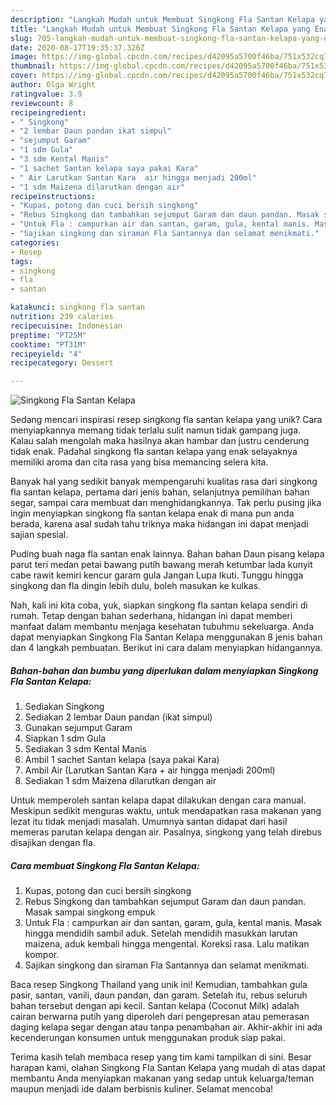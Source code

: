 ```yaml
---
description: "Langkah Mudah untuk Membuat Singkong Fla Santan Kelapa yang Enak"
title: "Langkah Mudah untuk Membuat Singkong Fla Santan Kelapa yang Enak"
slug: 705-langkah-mudah-untuk-membuat-singkong-fla-santan-kelapa-yang-enak
date: 2020-08-17T19:35:37.326Z
image: https://img-global.cpcdn.com/recipes/d42095a5700f46ba/751x532cq70/singkong-fla-santan-kelapa-foto-resep-utama.jpg
thumbnail: https://img-global.cpcdn.com/recipes/d42095a5700f46ba/751x532cq70/singkong-fla-santan-kelapa-foto-resep-utama.jpg
cover: https://img-global.cpcdn.com/recipes/d42095a5700f46ba/751x532cq70/singkong-fla-santan-kelapa-foto-resep-utama.jpg
author: Olga Wright
ratingvalue: 3.9
reviewcount: 8
recipeingredient:
- " Singkong"
- "2 lembar Daun pandan ikat simpul"
- "sejumput Garam"
- "1 sdm Gula"
- "3 sdm Kental Manis"
- "1 sachet Santan kelapa saya pakai Kara"
- " Air Larutkan Santan Kara  air hingga menjadi 200ml"
- "1 sdm Maizena dilarutkan dengan air"
recipeinstructions:
- "Kupas, potong dan cuci bersih singkong"
- "Rebus Singkong dan tambahkan sejumput Garam dan daun pandan. Masak sampai singkong empuk"
- "Untuk Fla : campurkan air dan santan, garam, gula, kental manis. Masak hingga mendidih sambil aduk. Setelah mendidih masukkan larutan maizena, aduk kembali hingga mengental. Koreksi rasa. Lalu matikan kompor."
- "Sajikan singkong dan siraman Fla Santannya dan selamat menikmati."
categories:
- Resep
tags:
- singkong
- fla
- santan

katakunci: singkong fla santan 
nutrition: 239 calories
recipecuisine: Indonesian
preptime: "PT25M"
cooktime: "PT31M"
recipeyield: "4"
recipecategory: Dessert

---
```



![Singkong Fla Santan Kelapa](https://img-global.cpcdn.com/recipes/d42095a5700f46ba/751x532cq70/singkong-fla-santan-kelapa-foto-resep-utama.jpg)

Sedang mencari inspirasi resep singkong fla santan kelapa yang unik? Cara menyiapkannya memang tidak terlalu sulit namun tidak gampang juga. Kalau salah mengolah maka hasilnya akan hambar dan justru cenderung tidak enak. Padahal singkong fla santan kelapa yang enak selayaknya memiliki aroma dan cita rasa yang bisa memancing selera kita.

Banyak hal yang sedikit banyak mempengaruhi kualitas rasa dari singkong fla santan kelapa, pertama dari jenis bahan, selanjutnya pemilihan bahan segar, sampai cara membuat dan menghidangkannya. Tak perlu pusing jika ingin menyiapkan singkong fla santan kelapa enak di mana pun anda berada, karena asal sudah tahu triknya maka hidangan ini dapat menjadi sajian spesial.

Puding buah naga fla santan enak lainnya. Bahan bahan Daun pisang kelapa parut teri medan petai bawang putih bawang merah ketumbar lada kunyit cabe rawit kemiri kencur garam gula Jangan Lupa Ikuti. Tunggu hingga singkong dan fla dingin lebih dulu, boleh masukan ke kulkas.


Nah, kali ini kita coba, yuk, siapkan singkong fla santan kelapa sendiri di rumah. Tetap dengan bahan sederhana, hidangan ini dapat memberi manfaat dalam membantu menjaga kesehatan tubuhmu sekeluarga. Anda dapat menyiapkan Singkong Fla Santan Kelapa menggunakan 8 jenis bahan dan 4 langkah pembuatan. Berikut ini cara dalam menyiapkan hidangannya.

<!--inarticleads1-->

##### Bahan-bahan dan bumbu yang diperlukan dalam menyiapkan Singkong Fla Santan Kelapa:

1. Sediakan  Singkong
1. Sediakan 2 lembar Daun pandan (ikat simpul)
1. Gunakan sejumput Garam
1. Siapkan 1 sdm Gula
1. Sediakan 3 sdm Kental Manis
1. Ambil 1 sachet Santan kelapa (saya pakai Kara)
1. Ambil  Air (Larutkan Santan Kara + air hingga menjadi 200ml)
1. Sediakan 1 sdm Maizena dilarutkan dengan air


Untuk memperoleh santan kelapa dapat dilakukan dengan cara manual. Meskipun sedikit menguras waktu, untuk mendapatkan rasa makanan yang lezat itu tidak menjadi masalah. Umumnya santan didapat dari hasil memeras parutan kelapa dengan air. Pasalnya, singkong yang telah direbus disajikan dengan fla. 

<!--inarticleads2-->

##### Cara membuat Singkong Fla Santan Kelapa:

1. Kupas, potong dan cuci bersih singkong
1. Rebus Singkong dan tambahkan sejumput Garam dan daun pandan. Masak sampai singkong empuk
1. Untuk Fla : campurkan air dan santan, garam, gula, kental manis. Masak hingga mendidih sambil aduk. Setelah mendidih masukkan larutan maizena, aduk kembali hingga mengental. Koreksi rasa. Lalu matikan kompor.
1. Sajikan singkong dan siraman Fla Santannya dan selamat menikmati.


Baca resep Singkong Thailand yang unik ini! Kemudian, tambahkan gula pasir, santan, vanili, daun pandan, dan garam. Setelah itu, rebus seluruh bahan tersebut dengan api kecil. Santan kelapa (Coconut Milk) adalah cairan berwarna putih yang diperoleh dari pengepresan atau pemerasan daging kelapa segar dengan atau tanpa penambahan air. Akhir-akhir ini ada kecenderungan konsumen untuk menggunakan produk siap pakai. 

Terima kasih telah membaca resep yang tim kami tampilkan di sini. Besar harapan kami, olahan Singkong Fla Santan Kelapa yang mudah di atas dapat membantu Anda menyiapkan makanan yang sedap untuk keluarga/teman maupun menjadi ide dalam berbisnis kuliner. Selamat mencoba!
